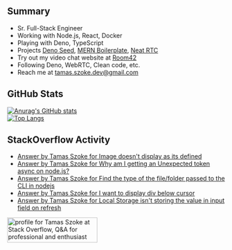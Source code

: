 ## Summary

- Sr. Full-Stack Engineer
- Working with Node.js, React, Docker
- Playing with Deno, TypeScript
- Projects <a href="https://github.com/tamasszoke/deno-seed" target="_blank">Deno Seed</a>, <a href="https://github.com/tamasszoke/mern-boilerplate" target="_blank">MERN Boilerplate</a>, <a href="https://github.com/tamasszoke/neat-rtc" target="_blank">Neat RTC</a>
- Try out my video chat website at <a href="https://room42.openode.io" target="_blank">Room42</a><!--, <a href="https://buildmaster.openode.io" target="_blank">Build Master</a>-->
- Following Deno, WebRTC, Clean code, etc.
- Reach me at <a href="tamas.szoke.dev@gmail.com">tamas.szoke.dev@gmail.com</a>

## GitHub Stats

[![Anurag's GitHub stats](https://github-readme-stats.vercel.app/api?username=tamasszoke&hide=issues,prs,contribs&count_private=true&show_icons=true&theme=default&hide_rank=true&hide_title=true&hide_border=true)](https://github.com/anuraghazra/github-readme-stats)<br/>
[![Top Langs](https://github-readme-stats.vercel.app/api/top-langs/?username=tamasszoke&langs_count=6&layout=compact&hide_title=true&hide_border=true)](https://github.com/anuraghazra/github-readme-stats)

## StackOverflow Activity

<!-- STACKOVERFLOW:START -->
- [Answer by Tamas Szoke for Image doesn't display as its defined](https://stackoverflow.com/questions/69560265/image-doesnt-display-as-its-defined/69560428#69560428)
- [Answer by Tamas Szoke for Why am I getting an Unexpected token async on node.js?](https://stackoverflow.com/questions/69245990/why-am-i-getting-an-unexpected-token-async-on-node-js/69246027#69246027)
- [Answer by Tamas Szoke for Find the type of the file/folder passed to the CLI in nodejs](https://stackoverflow.com/questions/69215093/find-the-type-of-the-file-folder-passed-to-the-cli-in-nodejs/69215289#69215289)
- [Answer by Tamas Szoke for I want to display div below cursor](https://stackoverflow.com/questions/69092048/i-want-to-display-div-below-cursor/69092114#69092114)
- [Answer by Tamas Szoke for Local Storage isn't storing the value in input field on refresh](https://stackoverflow.com/questions/68588423/local-storage-isnt-storing-the-value-in-input-field-on-refresh/68588452#68588452)
<!-- STACKOVERFLOW:END -->

<a href="https://stackoverflow.com/users/1371995/tamas-szoke"><img src="https://stackoverflow.com/users/flair/1371995.png" width="208" height="58" alt="profile for Tamas Szoke at Stack Overflow, Q&amp;A for professional and enthusiast programmers" title="profile for Tamas Szoke at Stack Overflow, Q&amp;A for professional and enthusiast programmers"></a>
